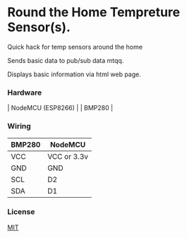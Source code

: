 
# Round the Home Tempreture Sensor(s). 

Quick hack for temp sensors around the home

Sends basic data to pub/sub data mtqq.

Displays basic information via html web page.


### Hardware


| NodeMCU (ESP8266) | 
| BMP280 |

### Wiring

| BMP280 | NodeMCU |
| ------ | ------ |
| VCC | VCC or 3.3v |
| GND | GND |
| SCL | D2 |
| SDA | D1|


### License

[MIT](https://choosealicense.com/licenses/mit/)

